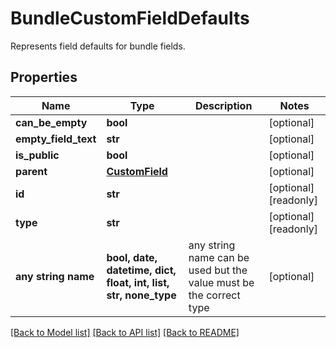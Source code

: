 # BundleCustomFieldDefaults

Represents field defaults for bundle fields.

## Properties
Name | Type | Description | Notes
------------ | ------------- | ------------- | -------------
**can_be_empty** | **bool** |  | [optional] 
**empty_field_text** | **str** |  | [optional] 
**is_public** | **bool** |  | [optional] 
**parent** | [**CustomField**](CustomField.md) |  | [optional] 
**id** | **str** |  | [optional] [readonly] 
**type** | **str** |  | [optional] [readonly] 
**any string name** | **bool, date, datetime, dict, float, int, list, str, none_type** | any string name can be used but the value must be the correct type | [optional]

[[Back to Model list]](../README.md#documentation-for-models) [[Back to API list]](../README.md#documentation-for-api-endpoints) [[Back to README]](../README.md)


